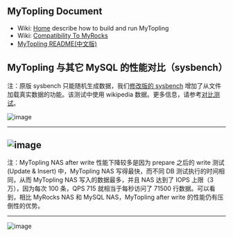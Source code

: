 ## MyTopling Document
* Wiki: [Home](https://github.com/topling/mytopling/wiki) describe how to build and run MyTopling
* Wiki: [Compatibility To MyRocks](https://github.com/topling/mytopling/wiki/Compatibility-To-MyRocks)
* [MyTopling README(中文版)](README.mytopling-zh_cn.md)

## MyTopling 与其它 MySQL 的性能对比（sysbench）
注：原版 sysbench 只能随机生成数据，我们[修改版的 sysbench](https://github.com/topling/sysbench) 增加了从文件加载真实数据的功能。该测试中使用 wikipedia 数据。更多信息，请参考[对比测试](https://github.com/topling/mytopling/wiki/MyTopling-Sysbench-With-Other-MySQL)。

![image](https://user-images.githubusercontent.com/1574991/210158799-ecf947e2-a058-417d-a879-79b35b55728f.png)

---

![image](https://user-images.githubusercontent.com/1574991/210158804-c6faeea7-5d8f-4834-802a-3cca0602c745.png)
---

注：MyTopling NAS after write 性能下降较多是因为 prepare 之后的 write 测试(Update & Insert) 中，MyTopling NAS 写得最快，而不同 DB 测试执行的时间相同，从而 MyTopling NAS 写入的数据最多，并且 NAS 达到了 IOPS 上限（3 万），因为每次 100 条，QPS 715 就相当于每秒访问了 71500 行数据。可以看到，相比 MyRocks NAS 和 MySQL NAS，MyTopling after write 的性能仍有压倒性的优势。

---

<!-- MyTopling 云原生架构 -->
![image](https://user-images.githubusercontent.com/1574991/210158695-03e3419d-6832-40ce-a736-67a824b7ab16.png)
